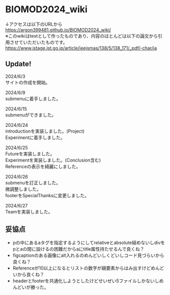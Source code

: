 # BIOMOD2024_wiki
↓アクセスは以下のURLから  
https://argon399481.github.io/BIOMOD2024_wiki/  
※このwikiはtestとして作ったものであり、内容のほとんどは以下の論文から引用させていただいたものです。  
https://www.jstage.jst.go.jp/article/ieejsmas/138/5/138_171/_pdf/-char/ja
  
## Update!
2024/6/3  
サイトの作成を開始。  
  
2024/6/9  
submenuに着手しました。  
  
2024/6/15  
submenuができました。  
  
2024/6/24  
introductionを実装しました。(Project)  
Experimentに着手しました。  
  
2024/6/25  
Futureを実装しました。  
Experimentを実装しました。(Conclusion含む)  
Referenceの表示を綺麗にしました。  
  
2024/6/26  
submenuを訂正しました。  
微調整しました。  
footerをSpecialThanksに変更しました。  
  
2024/6/27  
Teamを実装しました。  
  
## 妥協点

- pの中にあるaタグを指定するようにしてrelativeとabsolute組めないしdivをpとaの間に設けるの困難だからaにtitle属性持たせるんで良くね？
- figcaptionのある画像にalt入れるのめんどいしくどいしコード見づらいから良くね？
- Referenceが10以上になるとリストの数字が親要素からはみ出すけどめんどいから良くね？
- headerとfooterを共通化しようとしたけどせいぜい5ファイルしかないしめんどいが勝った。